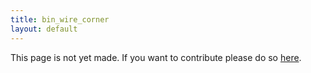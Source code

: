 ```yaml
---
title: bin_wire_corner
layout: default
---
```


This page is not yet made. If you want to contribute please do so [here](https://github.com/CrazyH2/Bigstone/blob/wiki/components/bin_wire_corner.md).
